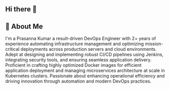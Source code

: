 ## Hi there 👋

## 🚀 About Me
I'm a Prasanna Kumar a result-driven DevOps Engineer with 2+ years of experience automating infrastructure management and optimizing mission-critical deployments across production servers and cloud environments. Adept at designing and implementing robust CI/CD pipelines using Jenkins, integrating security tools, and ensuring seamless application delivery. Proficient in crafting highly optimized Docker images for efficient application deployment and managing microservices architecture at scale in Kubernetes clusters. Passionate about enhancing operational efficiency and driving innovation through automation and modern DevOps practices.

